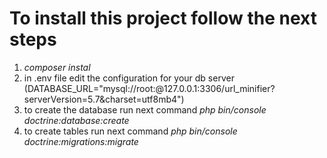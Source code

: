 # To install this project follow the next steps
1. *composer instal*
2. in .env file edit the configuration for your db server (DATABASE_URL="mysql://root:@127.0.0.1:3306/url_minifier?serverVersion=5.7&charset=utf8mb4")
3. to create the database run next command *php bin/console doctrine:database:create*
4. to create tables run next command *php bin/console doctrine:migrations:migrate*
